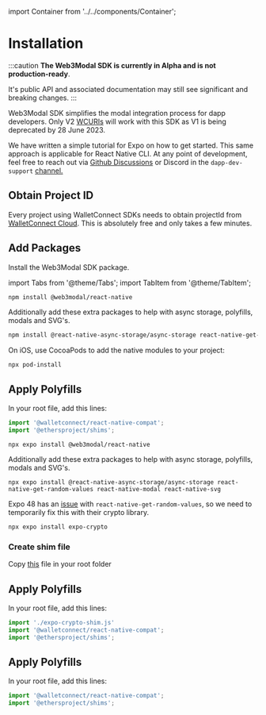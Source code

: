 import Container from '../../components/Container';

# Installation

:::caution
**The Web3Modal SDK is currently in Alpha and is not production-ready**.

It's public API and associated documentation may still see significant and breaking changes.
:::


Web3Modal SDK simplifies the modal integration process for dapp developers. Only V2 [WCURIs](../../specs/clients/core/pairing/pairing-uri) will work with this SDK as V1 is being deprecated by 28 June 2023.

We have written a simple tutorial for Expo on how to get started. This same approach is applicable for React Native CLI. At any point of development, feel free to reach out via [Github Discussions](https://github.com/orgs/WalletConnect/discussions) or Discord in the `dapp-dev-support` [channel.](https://discord.com/channels/492410046307631105/1040019697271328838)

## Obtain Project ID

Every project using WalletConnect SDKs needs to obtain projectId from [WalletConnect Cloud](https://cloud.walletconnect.com/sign-in). This is absolutely free and only takes a few minutes.

## Add Packages

Install the Web3Modal SDK package.

import Tabs from '@theme/Tabs';
import TabItem from '@theme/TabItem';

<Tabs>
<TabItem value="rn-cli" label="React Native CLI">

```bash npm2yarn
npm install @web3modal/react-native
```

Additionally add these extra packages to help with async storage, polyfills, modals and SVG's.

```bash npm2yarn
npm install @react-native-async-storage/async-storage react-native-get-random-values react-native-modal react-native-svg
```

On iOS, use CocoaPods to add the native modules to your project:

```
npx pod-install
```

## Apply Polyfills

In your root file, add this lines:

```javascript
import '@walletconnect/react-native-compat';
import '@ethersproject/shims';
```

</TabItem>

<TabItem value="expo" label="Expo">

```
npx expo install @web3modal/react-native
```

Additionally add these extra packages to help with async storage, polyfills, modals and SVG's.

```
npx expo install @react-native-async-storage/async-storage react-native-get-random-values react-native-modal react-native-svg
```

<Tabs>
<TabItem value="e48" label="SDK 48+">

Expo 48 has an [issue](https://github.com/expo/expo/issues/17270) with `react-native-get-random-values`, so we need to temporarily fix this with their crypto library.

```
npx expo install expo-crypto
```

### Create shim file

Copy [this](https://github.com/WalletConnect/web3modal-react-native/blob/main/example/expo-crypto-shim.js) file in your root folder

## Apply Polyfills

In your root file, add this lines:

```javascript
import './expo-crypto-shim.js'
import '@walletconnect/react-native-compat';
import '@ethersproject/shims';
```

</TabItem>

<TabItem value="e47" label="SDK < 48">

## Apply Polyfills

In your root file, add this lines:

```javascript
import '@walletconnect/react-native-compat';
import '@ethersproject/shims';
```
</TabItem>


</Tabs>


</TabItem>

</Tabs>
